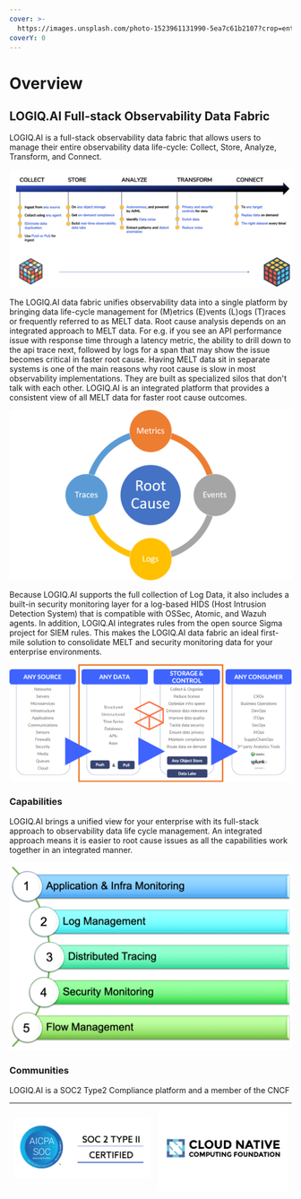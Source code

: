 ```yaml
---
cover: >-
  https://images.unsplash.com/photo-1523961131990-5ea7c61b2107?crop=entropy&cs=tinysrgb&fm=jpg&ixid=MnwxOTcwMjR8MHwxfHNlYXJjaHwzfHxkYXRhfGVufDB8fHx8MTY1NTQ0NTQwMQ&ixlib=rb-1.2.1&q=80
coverY: 0
---
```


# Overview

## LOGIQ.AI Full-stack Observability Data Fabric

LOGIQ.AI is a full-stack observability data fabric that allows users to manage their entire observability data life-cycle: Collect, Store, Analyze, Transform, and Connect.

![Observability data lifecycle](.gitbook/assets/Stages.png)

The LOGIQ.AI data fabric unifies observability data into a single platform by bringing data life-cycle management for (M)etrics (E)vents (L)ogs (T)races or frequently referred to as MELT data. Root cause analysis depends on an integrated approach to MELT data. For e.g. if you see an API performance issue with response time through a latency metric, the ability to drill down to the api trace next, followed by logs for a span that may show the issue becomes critical in faster root cause. Having MELT data sit in separate systems is one of the main reasons why root cause is slow in most observability implementations. They are built as specialized silos that don't talk with each other. LOGIQ.AI is an integrated platform that provides a consistent view of all MELT data for faster root cause outcomes.

![](.gitbook/assets/RCA.png)

Because LOGIQ.AI supports the full collection of Log Data, it also includes a built-in security monitoring layer for a log-based HIDS (Host Intrusion Detection System) that is compatible with OSSec, Atomic, and Wazuh agents. In addition, LOGIQ.AI integrates rules from the open source Sigma project for SIEM rules. This makes the LOGIQ.AI data fabric an ideal first-mile solution to consolidate MELT and security monitoring data for your enterprise environments.

![LOGIQ.AI Data Fabric](.gitbook/assets/LOGIQ-OVERVIEW.png)

### Capabilities

LOGIQ.AI brings a unified view for your enterprise with its full-stack approach to observability data life cycle management. An integrated approach means it is easier to root cause issues as all the capabilities work together in an integrated manner.

![](.gitbook/assets/LOGIQAI-ALL.png)

### Communities

LOGIQ.AI is a SOC2 Type2 Compliance platform and a member of the CNCF

| ![](.gitbook/assets/SOC2.png) | ![](.gitbook/assets/cncf-featured.png) |
| ----------------------------- | -------------------------------------- |
